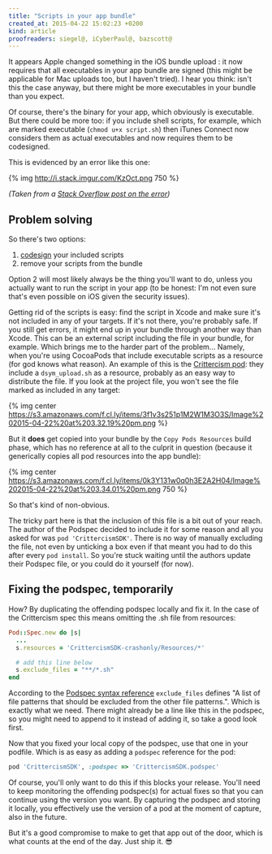 ```yaml
---
title: "Scripts in your app bundle"
created_at: 2015-04-22 15:02:23 +0200
kind: article
proofreaders: siegel@, iCyberPaul@, bazscott@
---
```


It appears Apple changed something in the iOS bundle upload : it now requires that all executables in your app bundle are signed (this might be applicable for Mac uploads too, but I haven't tried). I hear you think: isn't this the case anyway, but there might be more executables in your bundle than you expect.

Of course, there's the binary for your app, which obviously is executable. But there could be more too: if you include shell scripts, for example, which are marked executable (`chmod u+x script.sh`) then iTunes Connect now considers them as actual executables and now requires them to be codesigned.

<!-- more -->

This is evidenced by an error like this one:

{% img http://i.stack.imgur.com/KzOct.png 750 %}

*(Taken from a [Stack Overflow post on the error](http://stackoverflow.com/questions/29788601/error-itms-90035-xcode))*

## Problem solving

So there's two options:

1. [codesign](https://developer.apple.com/library/mac/documentation/Security/Conceptual/CodeSigningGuide/Introduction/Introduction.html) your included scripts
2. remove your scripts from the bundle

Option 2 will most likely always be the thing you'll want to do, unless you actually want to run the script in your app (to be honest: I'm not even sure that's even possible on iOS given the security issues).

Getting rid of the scripts is easy: find the script in Xcode and make sure it's not included in any of your targets. If it's not there, you're probably safe. If you still get errors, it might end up in your bundle through another way than Xcode. This can be an external script including the file in your bundle, for example. Which brings me to the harder part of the problem... Namely, when you're using CocoaPods that include executable scripts as a resource (for god knows what reason). An example of this is the [Crittercism pod](https://github.com/willowtreeapps/Crittercism-iOS): they include a `dsym_upload.sh` as a resource, probably as an easy way to distribute the file. If you look at the project file, you won't see the file marked as included in any target:

{% img center https://s3.amazonaws.com/f.cl.ly/items/3f1v3s251p1M2W1M3O3S/Image%202015-04-22%20at%203.32.19%20pm.png %}

But it **does** get copied into your bundle by the `Copy Pods Resources` build phase, which has no reference at all to the culprit in question (because it generically copies all pod resources into the app bundle):

{% img center https://s3.amazonaws.com/f.cl.ly/items/0k3Y131w0q0h3E2A2H04/Image%202015-04-22%20at%203.34.01%20pm.png 750 %}

So that's kind of non-obvious.

The tricky part here is that the inclusion of this file is a bit out of your reach. The author of the Podspec decided to include it for some reason and all you asked for was `pod 'CrittercismSDK'`. There is no way of manually excluding the file, not even by unticking a box even if that meant you had to do this after every `pod install`. So you're stuck waiting until the authors update their Podspec file, or you could do it yourself (for now).

## Fixing the podspec, temporarily

How? By duplicating the offending podspec locally and fix it. In the case of the Crittercism spec this means omitting the .sh file from resources:

```ruby
Pod::Spec.new do |s|
  ...
  s.resources = 'CrittercismSDK-crashonly/Resources/*'

  # add this line below
  s.exclude_files = "**/*.sh"
end
```

According to the [Podspec syntax reference](http://guides.cocoapods.org/syntax/podspec.html#exclude_files) `exclude_files` defines "A list of file patterns that should be excluded from the other file patterns.". Which is exactly what we need. There might already be a line like this in the podspec, so you might need to append to it instead of adding it, so take a good look first.

Now that you fixed your local copy of the podspec, use that one in your podfile. Which is as easy as adding a `podspec` reference for the pod:

```ruby
pod 'CrittercismSDK', :podspec => 'CrittercismSDK.podspec'
```

Of course, you'll only want to do this if this blocks your release. You'll need to keep monitoring the offending podspec(s) for actual fixes so that you can continue using the version you want. By capturing the podspec and storing it locally, you effectively use the version of a pod at the moment of capture, also in the future.

But it's a good compromise to make to get that app out of the door, which is what counts at the end of the day. Just ship it. 😎

